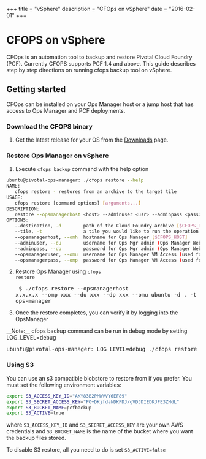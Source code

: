 +++
title = "vSphere"
description = "CFOps on vSphere"
date = "2016-02-01"
+++

# CFOPS on vSphere
CFOps is an automation tool to backup and restore Pivotal Cloud Foundry (PCF). Currently CFOPS supports PCF 1.4 and above.
This guide describes step by step directions on running cfops backup tool on vSphere.

## Getting started
CFOps can be installed on your Ops Manager host or a jump host that has access to Ops Manager and PCF deployments.

### Download the CFOPS binary

1. Get the latest release for your OS from the <a class="page-scroll" href="./downloads/release">Downloads</a> page.

### Restore Ops Manager on vSphere


1. Execute `cfops backup` command with the help option
```bash
ubuntu@pivotal-ops-manager: ./cfops restore --help
NAME:
   cfops restore - restores from an archive to the target tile
USAGE:
   cfops restore [command options] [arguments...]
DESCRIPTION:
   restore --opsmanagerhost <host> --adminuser <usr> --adminpass <pass> --opsmanageruser <opsuser> --opsmanagerpass <opspass> -d <dir> --tile elastic-runtime
OPTIONS:
   --destination, -d 		path of the Cloud Foundry archive [$CFOPS_DEST_PATH]
   --tile, -t 				a tile you would like to run the operation on [$CFOPS_TILE]
   --opsmanagerhost, --omh 	hostname for Ops Manager [$CFOPS_HOST]
   --adminuser, --du 		username for Ops Mgr admin (Ops Manager WebConsole Credentials) [$CFOPS_ADMIN_USER]
   --adminpass, --dp 		password for Ops Mgr admin (Ops Manager WebConsole Credentials) [$CFOPS_ADMIN_PASS]
   --opsmanageruser, --omu 	username for Ops Manager VM Access (used for ssh connections) [$CFOPS_OM_USER]
   --opsmanagerpass, --omp 	password for Ops Manager VM Access (used for ssh connections) [$CFOPS_OM_PASS]
```

2. Restore Ops Manager using <code>cfops restore</code><pre class='terminal'>
    $ ./cfops restore --opsmanagerhost x.x.x.x --omp xxx  --du xxx --dp xxx --omu ubuntu -d . -t ops-manager
</pre>

3. Once the restore completes, you can verify it by logging into the OpsManager
</pre>
__Note:__  cfops backup command can be run in debug mode by setting LOG_LEVEL=debug <pre class='terminal'>
ubuntu@pivotal-ops-manager: LOG_LEVEL=debug ./cfops restore --opsmanagerhost xx.xx.xx.xx --omp x --du xxx --dp xxx --omu ubuntu -d . -t ops-manager
</pre>

### Using S3

You can use an s3 compatible blobstore to restore from if you prefer. You must set the following environment variables:
```bash
export S3_ACCESS_KEY_ID="AKY83B2PMWVVY6EF89"
export S3_SECRET_ACCESS_KEY="PO+DKjfdakDKFDJ/gVDJDIEDKJFE3ZHdL"
export S3_BUCKET_NAME=pcfbackup
export S3_ACTIVE=true
```
where `S3_ACCESS_KEY_ID` and `S3_SECRET_ACCESS_KEY` are your own AWS credentials and `S3_BUCKET_NAME` is the name of the bucket where you want the backup files stored.

To disable S3 restore, all you need to do is set `S3_ACTIVE=false`

